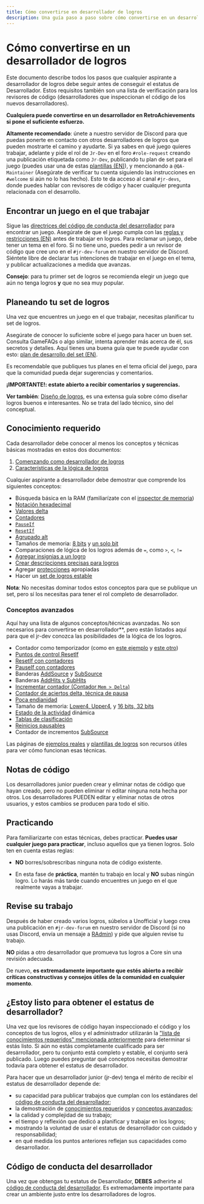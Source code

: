 ```yaml
---
title: Cómo convertirse en desarrollador de logros
description: Una guía paso a paso sobre cómo convertirse en un desarrollador de RetroAchievements, incluyendo el conocimiento requerido, planificación y mejores prácticas.
---
```


# Cómo convertirse en un desarrollador de logros

Este documento describe todos los pasos que cualquier aspirante a desarrollador de logros debe seguir antes de conseguir el estatus de Desarrollador.
Estos requisitos también son una lista de verificación para los revisores de código (desarrolladores que inspeccionan el código de los nuevos desarrolladores).

**Cualquiera puede convertirse en un desarrollador en RetroAchievements si pone el suficiente esfuerzo.**

**Altamente recomendado**: únete a nuestro servidor de Discord para que puedas ponerte en contacto con otros desarrolladores de logros que pueden mostrarte el camino y ayudarte. Si ya sabes en qué juego quieres trabajar, adelante y pide el rol de `Jr-Dev` en el foro `#role-request` creando una publicación etiquetada como `Jr-Dev`, publicando tu plan de set para el juego (puedes usar una de estas [plantillas (EN)](https://docs.google.com/spreadsheets/d/1VC2phJ9AUcZK5Ll4bVuMpJXED8QdM_nw8OdSAuLc3bI/edit)), y mencionando a `@QA-Maintainer` (Asegúrate de verificar tu cuenta siguiendo las instrucciones en `#welcome` si aún no lo has hecho). Esto te da acceso al canal `#jr-devs`, donde puedes hablar con revisores de código y hacer cualquier pregunta relacionada con el desarrollo.

## Encontrar un juego en el que trabajar

[//]: # "TODO: Review the anchor"

Sigue las [directrices del código de conducta del desarrollador](/es/guidelines/developers/code-of-conduct#working-on-empty-sets) para encontrar un juego.
Asegúrate de que el juego cumpla con las [reglas y restricciones (EN)](/developer-docs/jr-dev-rules#rules-and-restrictions) antes de trabajar en logros.
Para reclamar un juego, debe tener un tema en el foro.
Si no tiene uno, puedes pedir a un revisor de código que cree uno en el `#jr-dev-forum` en nuestro servidor de Discord.
Siéntete libre de declarar tus intenciones de trabajar en el juego en el tema, y publicar actualizaciones a medida que avanzas.

**Consejo**: para tu primer set de logros se recomienda elegir un juego que aún no tenga logros **y** que no sea muy popular.

## Planeando tu set de logros

Una vez que encuentres un juego en el que trabajar, necesitas planificar tu set de logros.

Asegúrate de conocer lo suficiente sobre el juego para hacer un buen set. Consulta GameFAQs o algo similar, intenta aprender más acerca de él, sus secretos y detalles.
Aquí tienes una buena guía que te puede ayudar con esto:
[plan de desarrollo del set (EN)](/es/developer-docs/set-development-roadmap).

Es recomendable que publiques tus planes en el tema oficial del juego, para que la comunidad pueda dejar sugerencias y comentarios.

**¡IMPORTANTE!: estate abierto a recibir comentarios y sugerencias.**

**Ver también**: [Diseño de logros](/es/developer-docs/achievement-design), es una extensa guía sobre cómo diseñar logros buenos e interesantes. No se trata del lado técnico, sino del conceptual.

## Conocimiento requerido

Cada desarrollador debe conocer al menos los conceptos y técnicas básicas mostradas en estos dos documentos:

1. [Comenzando como desarrollador de logros](/es/developer-docs/getting-started-as-an-achievement-developer)
2. [Características de la lógica de logros](/es/orphaned/achievement-logic-features)

Cualquier aspirante a desarrollador debe demostrar que comprende los siguientes conceptos:

[//]: # "TODO: Review the anchors"

- Búsqueda básica en la RAM (familiarízate con el [inspector de memoria](/es/developer-docs/memory-inspector))
- [Notación hexadecimal](/es/developer-docs/memory-inspector#decimal-binary-and-hexadecimal-notations)
- [Valores delta](/es/developer-docs/delta-values)
- [Contadores](/es/developer-docs/hit-counts)
- [`PauseIf`](/es/developer-docs/flags/pauseif)
- [`ResetIf`](/es/developer-docs/flags/resetif)
- [Agrupado alt](/es/developer-docs/alt-groups)
- Tamaños de memoria: [8 bits](/es/developer-docs/memory-inspector#8-bit-mode) y [un solo bit](/es/developer-docs/memory-inspector#single-bits)
- Comparaciones de lógica de los logros además de `=`, como `>`, `<`, `!=`
- [Agregar insignias a un logro](/es/general/ways-to-contribute)
- [Crear descripciones precisas para logros](/es/guidelines/developers/code-of-conduct#basic-achievement-design-guidelines)
- Agregar [protecciones](/es/developer-docs/getting-started-as-an-achievement-developer#important-tips) apropiadas
- Hacer un [set de logros estable](/es/developer-docs/getting-started-as-an-achievement-developer#important-tips)

**Nota**: No necesitas dominar todos estos conceptos para que se publique un set, pero sí los necesitas para tener el rol completo de desarrollador.

### Conceptos avanzados

Aquí hay una lista de algunos conceptos/técnicas avanzadas.
No son necesarios para convertirse en desarrollador\*\*, pero están listados aquí para que el jr-dev conozca las posibilidades de la lógica de los logros.

[//]: # "TODO: Review the anchors"

- Contador como temporizador (como en [este ejemplo](/es/developer-docs/real-examples/using-hit-counts-as-a-timer) y [este otro](/es/developer-docs/real-examples/creating-a-timer-with-reset-if-hits-based-on-the-speed-of-the-game))
- [Puntos de control ResetIf](/es/developer-docs/achievement-templates#finish-level-n-without-dying-or-getting-hit-using-a-weapon-etc)
- [ResetIf con contadores](/es/developer-docs/flags/resetif#resetif-with-hit-counts)
- [PauseIf con contadores](/es/developer-docs/flags/pauseif#pauseif-with-hit-counts)
- Banderas [AddSource](/es/developer-docs/flags/addsource) y [SubSource](/es/developer-docs/flags/subsource)
- Banderas [AddHits y SubHits](/es/developer-docs/flags/addhits-subhits)
- [Incrementar contador (Contador `Mem > Delta`)](/es/developer-docs/real-examples/using-delta-values-and-hit-counts-to-detect-an-increment)
- [Contador de aciertos delta, técnica de pausa](/es/developer-docs/achievement-templates#check-for-a-specific-value-changing-to-another-specific-value-ten-times)
- [Poca endianidad](/es/developer-docs/memory-inspector#endianness)
- Tamaño de memoria: [Lower4, Upper4](/es/developer-docs/memory-inspector#upper4-and-lower4), y [16 bits, 32 bits](/es/developer-docs/memory-inspector#1632-bit-mode)
- [Estado de la actividad](/es/developer-docs/rich-presence) dinámica
- [Tablas de clasificación](/es/developer-docs/leaderboards)
- [Reinicios pausables](/es/developer-docs/achievement-templates#conditional-resets)
- Contador de incrementos [SubSource](/es/developer-docs/flags/subsource#using-subsource-to-count-increments)

Las páginas de [ejemplos reales](/es/developer-docs/real-examples) y [plantillas de logros](/es/developer-docs/achievement-templates) son recursos útiles para ver cómo funcionan esas técnicas.

## Notas de código

Los desarrolladores junior pueden crear y eliminar notas de código que hayan creado, pero no pueden eliminar ni editar ninguna nota hecha por otros.
Los desarrolladores PUEDEN editar y eliminar notas de otros usuarios, y estos cambios se producen para todo el sitio.

## Practicando

Para familiarizarte con estas técnicas, debes practicar. **Puedes usar cualquier juego para practicar**, incluso aquellos que ya tienen logros. Solo ten en cuenta estas reglas:

- **NO** borres/sobrescribas ninguna nota de código existente.

- En esta fase de **práctica**, mantén tu trabajo en local y **NO** subas ningún logro. Lo harás más tarde cuando encuentres un juego en el que realmente vayas a trabajar.

## Revise su trabajo

Después de haber creado varios logros, súbelos a Unofficial y luego crea una publicación en `#jr-dev-forum` en nuestro servidor de Discord (si no usas Discord, envía un mensaje a [RAdmin](http://retroachievements.org/user/RAdmin)) y pide que alguien revise tu trabajo.

**NO** pidas a otro desarrollador que promueva tus logros a Core sin una revisión adecuada.

De nuevo, **es extremadamente importante que estés abierto a recibir críticas constructivas y consejos útiles de la comunidad en cualquier momento**.

## ¿Estoy listo para obtener el estatus de desarrollador?

Una vez que los revisores de código hayan inspeccionado el código y los conceptos de tus logros, ellos y el administrador utilizarán la ["lista de conocimientos requeridos" mencionada anteriormente](#conocimiento-requerido) para determinar si estás listo.
Si aún no estás completamente cualificado para ser desarrollador, pero tu conjunto está completo y estable, el conjunto será publicado.
Luego puedes preguntar qué conceptos necesitas demostrar todavía para obtener el estatus de desarrollador.

Para hacer que un desarrollador junior (jr-dev) tenga el mérito de recibir el estatus de desarrollador depende de:

- su capacidad para publicar trabajos que cumplan con los estándares del [código de conducta del desarrollador](/es/guidelines/developers/code-of-conduct);
- la demostración de [conocimientos requeridos](#conocimiento-requerido) y [conceptos avanzados](#conceptos-avanzados);
- la calidad y complejidad de su trabajo;
- el tiempo y reflexión que dedicó a planificar y trabajar en los logros;
- mostrando la voluntad de usar el estatus de desarrollador con cuidado y responsabilidad;
- en qué medida los puntos anteriores reflejan sus capacidades como desarrollador.

## Código de conducta del desarrollador

Una vez que obtengas tu estatus de Desarrollador, **DEBES** adherirte al [código de conducta del desarrollador](/es/guidelines/developers/code-of-conduct).
Es extremadamente importante para crear un ambiente justo entre los desarrolladores de logros.
